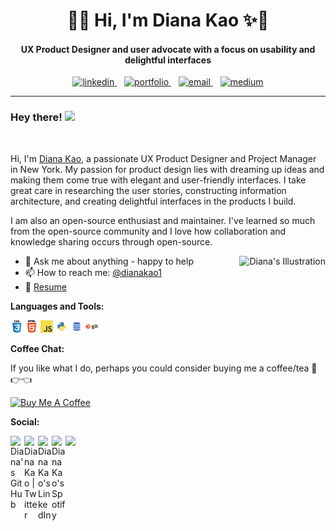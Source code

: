<h1 align='center'>
🌸✨ Hi, I'm Diana Kao ✨🌸
</h1>

<h4 align='center'>
  UX Product Designer and user advocate with a focus on usability and delightful interfaces
</h4>
<p align='center'>
  <a href="https://www.linkedin.com/in/dianakao1/">
    <img src="https://img.shields.io/badge/linkedin-2d72f8?&style=for-the-badge&logo=linkedin&logoColor=white" alt="linkedin"/>
  </a> &nbsp;&nbsp;
  <a href="https://www.dianakao.com/">
    <img src="https://img.shields.io/badge/-dianakao.com-7282e0?style=for-the-badge" alt="portfolio"/>
  </a> &nbsp;&nbsp;
  <a href="mailto:kao.diana1@gmail.com"/>
    <img src="https://img.shields.io/badge/gmail-EA4335?&style=for-the-badge&logo=gmail&logoColor=white" alt="email"/>
  </a> &nbsp;&nbsp;
    <a href="https://kaodiana1.medium.com"/>
    <img src="https://img.shields.io/badge/medium-181924?&style=for-the-badge&logo=medium&logoColor=white" alt="medium"/>
  </a> 
</p>
<hr>


### Hey there! <img src="https://media.giphy.com/media/hvRJCLFzcasrR4ia7z/giphy.gif" width="25px">

<br />

Hi, I'm [Diana Kao](https://dianakao.com/), a passionate UX Product Designer and Project Manager in New York. My passion for product design lies with dreaming up ideas and making them come true with elegant and user-friendly interfaces. I take great care in researching the user stories, constructing information architecture, and creating delightful interfaces in the products I build.

I am also an open-source enthusiast and maintainer. I've learned so much from the open-source community and I love how collaboration and knowledge sharing occurs through open-source.


<img align="right" alt="Diana's Illustration" src="https://user-images.githubusercontent.com/14967456/112775373-b7a44180-900a-11eb-8fce-fa5d2baaf31d.png" />
 
- 💬 Ask me about anything - happy to help
- 📫 How to reach me: [@dianakao1](https://www.linkedin.com/in/dianakao1/)
- 📝 [Resume](https://drive.google.com/file/d/1Yi_XgNWSdpEUs0K-Xl2trPYr0r5cXIWQ/view?usp=sharing)

**Languages and Tools:**  

<code><img height="20" src="https://raw.githubusercontent.com/github/explore/80688e429a7d4ef2fca1e82350fe8e3517d3494d/topics/css/css.png"></code>
<code><img height="20" src="https://raw.githubusercontent.com/github/explore/80688e429a7d4ef2fca1e82350fe8e3517d3494d/topics/html/html.png"></code>
<code><img height="20" src="https://raw.githubusercontent.com/github/explore/80688e429a7d4ef2fca1e82350fe8e3517d3494d/topics/javascript/javascript.png"></code>
<code><img height="20" src="https://raw.githubusercontent.com/github/explore/80688e429a7d4ef2fca1e82350fe8e3517d3494d/topics/python/python.png"></code>
<code><img height="20" src="https://raw.githubusercontent.com/github/explore/80688e429a7d4ef2fca1e82350fe8e3517d3494d/topics/sql/sql.png"></code>
<code><img height="20" src="https://raw.githubusercontent.com/github/explore/80688e429a7d4ef2fca1e82350fe8e3517d3494d/topics/git/git.png"></code>

**Coffee Chat:**

If you like what I do, perhaps you could consider buying me a coffee/tea 🥺👉👈

<a href="https://www.buymeacoffee.com/dianakao" target="_blank"><img src="https://cdn.buymeacoffee.com/buttons/v2/default-red.png" alt="Buy Me A Coffee" width="150" ></a>


**Social:**

<a href="https://github.com/dianakao"> 
  <img align="left" alt="Diana's GitHub" width="22px" src="https://raw.githubusercontent.com/peterthehan/peterthehan/master/assets/github.svg" />
</a>
<a href="https://twitter.com/kao_diana">
  <img align="left" alt="Diana Kao | Twitter" width="22px" src="https://raw.githubusercontent.com/peterthehan/peterthehan/master/assets/twitter.svg" />
</a>
<a href="https://www.linkedin.com/in/dianakao1/">
  <img align="left" alt="Diana Kao's LinkedIn" width="22px" src="https://raw.githubusercontent.com/peterthehan/peterthehan/master/assets/linkedin.svg" />
</a>
<a href="https://open.spotify.com/user/kaod123?si=gnvc_qimQSWdM0oDOCKD0g">
  <img align="left" alt="Diana Kao's Spotify" width="22px" src="https://raw.githubusercontent.com/peterthehan/peterthehan/master/assets/spotify.svg" />
</a>

![](https://visitor-badge.glitch.me/badge?page_id=dianakao.dianakao)


<!-- inspired by abhisheknaiidu -->

